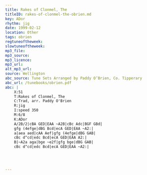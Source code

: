 ```yaml
---
title: Rakes of Clonmel, The
titleID: rakes-of-clonmel-the-obrien.md
key: ADor
rhythm: jig
date: 1999-02-12
location: Other
tags: obrien
regtuneoftheweek:
slowtuneoftheweek:
mp3_file:
mp3_source:
mp3_licence:
mp3_url:
alt_mp3_url:
source: Wellington
abc_source: Tune Sets Arranged by Paddy O’Brien, Co. Tipperary
abc_url: /tunebooks/obrien.pdf
abc: |
    X:51
    T:Rakes of Clonmel, The
    C:Trad, arr. Paddy O'Brien
    R:jig
    I:speed 350
    M:6/8
    K:ADor
    A/2B/2|cBA GED|EAA ~A2B|cBc Adc|BGF GBd|
    gfg (4efge|dBG Bcd|ecA GED|EAA ~A2:|
    a|aea aed|cAA Aef|gfg (4efge|dBG GAB|
    cBc d^cd|edc Bcd|ecA GED|EAA A2:|
    B|~A2a aga|bge ~e2f|gfg bge|dBG GAB|
    cBc d^cd|edc Bcd|ecA GED|EAA ~A2:|
    
    
    

---
```

